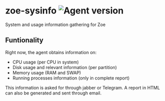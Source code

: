 # zoe-sysinfo ![Agent version](https://img.shields.io/badge/Zoe_Agent-0.3.2-blue.svg "Zoe sysinfo")

System and usage information gathering for Zoe


## Funtionality

Right now, the agent obtains information on:

- CPU usage (per CPU in system)
- Disk usage and relevant information (per partition)
- Memory usage (RAM and SWAP)
- Running processes information (only in complete report)

This information is asked for through jabber or Telegram. A report in HTML can
also be generated and sent through email.
